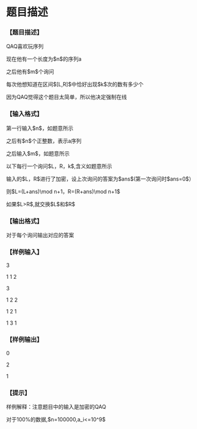 # 题目描述


<h3>
【题目描述】
</h3>
<p>
QAQ喜欢玩序列
</p>
<p>
现在他有一个长度为$n$的序列a
</p>
<p>
之后他有$m$个询问
</p>
<p>
每次他想知道在区间$[L,R]$中恰好出现$k$次的数有多少个
</p>
<p>
因为QAQ觉得这个题目太简单，所以他决定强制在线
</p>
<h3>
【输入格式】
</h3>
<p>
第一行输入$n$，如题意所示
</p>
<p>
之后有$n$个正整数，表示a序列
</p>
<p>
之后输入$m$，如题意所示
</p>
<p>
以下每行一个询问$L，R，k$,含义如题意所示
</p>
<p>
输入的$L，R$进行了加密，设上次询问的答案为$ans$(第一次询问时$ans=0$）
</p>
<p>
则$L=(L+ans)\mod n+1，R=(R+ans)\mod n+1$
</p>
<p>
如果$L&gt;R$,就交换$L$和$R$
</p>
<h3>
【输出格式】
</h3>
<p>
对于每个询问输出对应的答案
</p>
<h3>
【样例输入】
</h3>
<p>
3
</p>
<p>
1 1 2
</p>
<p>
3
</p>
<p>
1 2 2
</p>
<p>
1 2 1
</p>
<p>
1 3 1
</p>
<h3>
【样例输出】
</h3>
<p>
0
</p>
<p>
2
</p>
<p>
1
</p>
<h3>
【提示】
</h3>
<p>
样例解释：注意题目中的输入是加密的QAQ
</p>
<p>
对于100%的数据,$n=100000,a_i&lt;=10^9$
</p>
